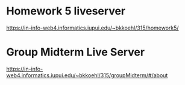 
# Homework 5 liveserver
https://in-info-web4.informatics.iupui.edu/~bkkoehl/315/homework5/

# Group Midterm Live Server
https://in-info-web4.informatics.iupui.edu/~bkkoehl/315/groupMidterm/#/about
